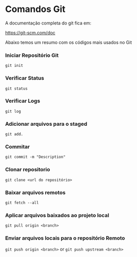 # Comandos Git

A documentação completa do git fica em:

<https://git-scm.com/doc>

Abaixo temos um resumo com os códigos mais usados no Git

### Iniciar Repositório Git

`git init`

### Verificar Status

`git status`

### Verificar Logs

`git log`

### Adicionar arquivos para o staged

`git add.`

### Commitar

`git commit -m "Description"`

### Clonar repositorio

`git clone <url do repositório>`

### Baixar arquivos remotos

`git fetch --all`

### Aplicar arquivos baixados ao projeto local

`git pull origin <branch>`

### Enviar arquivos locais para o repositório Remoto

`git push origin <branch>` or `git push upstream <branch>`
